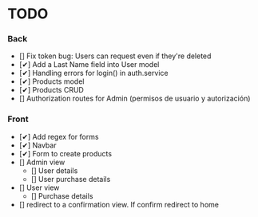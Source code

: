 # TODO

### Back

- [] Fix token bug: Users can request even if they're deleted
- [✔] Add a Last Name field into User model
- [✔] Handling errors for login() in auth.service
- [✔] Products model
- [✔] Products CRUD
- [] Authorization routes for Admin (permisos de usuario y autorización)

### Front

- [✔] Add regex for forms
- [✔] Navbar
- [✔] Form to create products
- [] Admin view
  - [] User details
  - [] User purchase details
- [] User view
  - [] Purchase details
- [] redirect to a confirmation view. If confirm redirect to home
